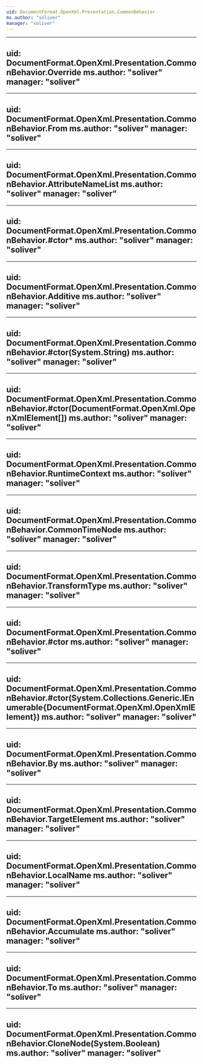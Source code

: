 ```yaml
---
uid: DocumentFormat.OpenXml.Presentation.CommonBehavior
ms.author: "soliver"
manager: "soliver"
---
```


---
uid: DocumentFormat.OpenXml.Presentation.CommonBehavior.Override
ms.author: "soliver"
manager: "soliver"
---

---
uid: DocumentFormat.OpenXml.Presentation.CommonBehavior.From
ms.author: "soliver"
manager: "soliver"
---

---
uid: DocumentFormat.OpenXml.Presentation.CommonBehavior.AttributeNameList
ms.author: "soliver"
manager: "soliver"
---

---
uid: DocumentFormat.OpenXml.Presentation.CommonBehavior.#ctor*
ms.author: "soliver"
manager: "soliver"
---

---
uid: DocumentFormat.OpenXml.Presentation.CommonBehavior.Additive
ms.author: "soliver"
manager: "soliver"
---

---
uid: DocumentFormat.OpenXml.Presentation.CommonBehavior.#ctor(System.String)
ms.author: "soliver"
manager: "soliver"
---

---
uid: DocumentFormat.OpenXml.Presentation.CommonBehavior.#ctor(DocumentFormat.OpenXml.OpenXmlElement[])
ms.author: "soliver"
manager: "soliver"
---

---
uid: DocumentFormat.OpenXml.Presentation.CommonBehavior.RuntimeContext
ms.author: "soliver"
manager: "soliver"
---

---
uid: DocumentFormat.OpenXml.Presentation.CommonBehavior.CommonTimeNode
ms.author: "soliver"
manager: "soliver"
---

---
uid: DocumentFormat.OpenXml.Presentation.CommonBehavior.TransformType
ms.author: "soliver"
manager: "soliver"
---

---
uid: DocumentFormat.OpenXml.Presentation.CommonBehavior.#ctor
ms.author: "soliver"
manager: "soliver"
---

---
uid: DocumentFormat.OpenXml.Presentation.CommonBehavior.#ctor(System.Collections.Generic.IEnumerable{DocumentFormat.OpenXml.OpenXmlElement})
ms.author: "soliver"
manager: "soliver"
---

---
uid: DocumentFormat.OpenXml.Presentation.CommonBehavior.By
ms.author: "soliver"
manager: "soliver"
---

---
uid: DocumentFormat.OpenXml.Presentation.CommonBehavior.TargetElement
ms.author: "soliver"
manager: "soliver"
---

---
uid: DocumentFormat.OpenXml.Presentation.CommonBehavior.LocalName
ms.author: "soliver"
manager: "soliver"
---

---
uid: DocumentFormat.OpenXml.Presentation.CommonBehavior.Accumulate
ms.author: "soliver"
manager: "soliver"
---

---
uid: DocumentFormat.OpenXml.Presentation.CommonBehavior.To
ms.author: "soliver"
manager: "soliver"
---

---
uid: DocumentFormat.OpenXml.Presentation.CommonBehavior.CloneNode(System.Boolean)
ms.author: "soliver"
manager: "soliver"
---
